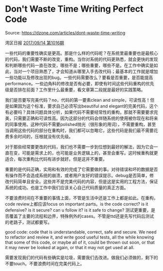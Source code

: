 # Don't Waste Time Writing Perfect Code

Source: https://dzone.com/articles/dont-waste-time-writing

湾区日报 [2017/09/14 第1016期](https://wanqu.co/issues/1016?s=/issues)

一些代码的重要性确实是更高。那是什么样的代码呢？在系统里最重要也是最核心的代码，我们需要不断的改变，重构。当你对系统的代码更熟悉，就会更快的发现和判断哪些代码一直在改变，哪些不是；哪些重要，哪些不是。在工作中确实是如此，当对一个项目熟悉了，才会知道从哪里入手去改代码；最基本的工作就是增加一些功能以及修改出现的bug。一些代码需要改么？要看是否重要，是否能提高performance。一些边角料的修改是否有必要，即使有时间这些代码重构的优先级是否排在前面？工作里什么最重要，看文章第二段就是最好的实践策略。

我们是否要写完美代码？no，代码的第一要素clean and simple，可读性高！但是如果因为这个标准，要求自己必须写出beautiful and elegant的完美代码，这个有必要吗？具体问题具体分析，如果代码不需要经常性的重构，那就不需要要求完美，只需要正确和可读性高。因为这部分的代码会伴随系统的使用被你现在和将来的同事使用。这种代码不需要polished抛光（很形象的用词），不需要重构，甚至当调用这些代码的部分在重构时，我们都可以忽略它，这些代码是我们最不需要花费多余时间的，压根就没有优先级。

对于那些经常要更改的代码，我们也不需要一步到位想到最好的解法，因为它会一直在变，可能是需求上的，也可能是业务逻辑上的，甚至会重写。这时候重构就更适合，每次重构比代码有进步就好。但是这并不重要。

重要的是代码正确，实用和有效的完成了它需要做的事。对待错误和坏的数据是否有操作而不会造成系统的崩溃，或者用户友好的错误提示。debug是否简单，修改代码简单且安全。这些并不是完美代码的内容，但是这是实用的工程方法，保证系统的成功。也是工作中我们应该关心自己代码质量的真正方面。

不要浪费时间在不重要的事情上面，不管是生活中还是工作上都是如此。在重构，code review上都应该focus on important parts。is the code correct? is it defensive? is it secure? can u follow it? is it safe to change? 测试更重要，是否覆盖了主要的流程和边界，特殊例外的cases。不管是ttd还是先写代码后测试的老路子，测试都要写。

good code:  code that is understandable, correct, safe and secure. We need to refactor and review it, and write good useful tests, all the while knowing that some of this code, or maybe all of it, could be thrown out soon, or that it may never be looked at again, or that it may not get used at all. 

需要发现我们的代码有些确实是垃圾，需要我们去改进。做我们必须做的，剩下的不要touch。不要浪费时间在完美代码上。